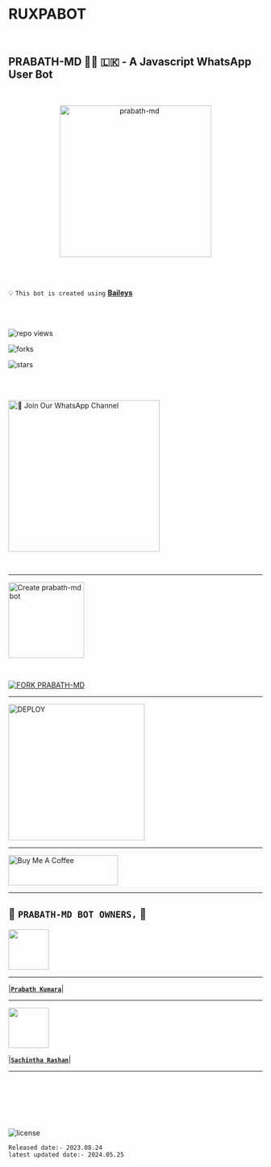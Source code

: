 # RUXPABOT
<br>

## PRABATH-MD 👨‍💻 🇱🇰 - A Javascript WhatsApp User Bot

<br>
 
  <p align="center">  
  <a href="https://telegra.ph/file/1743544c222ffd613c219.jpg">
    <img alt="prabath-md" height="300" src="https://telegra.ph/file/1743544c222ffd613c219.jpg">
    
  
  </a>
</p>  


<br>
<br>

💡 `This bot is created using` **[Baileys](https://github.com/WhiskeySockets/Baileys)**

<br>
<br>
  

![repo views](https://hits.seeyoufarm.com/api/count/incr/badge.svg?url=https%3A%2F%2Fgithub.com%2FprabathLK%2FPRABATH--MD&count_bg=%2379C83D&title_bg=%23555555&icon=gitpod.svg&icon_color=%23E7E7E7&title=Views&edge_flat=false)

![forks](https://img.shields.io/github/forks/prabathLK/PRABATH--MD?label=Forks&style=social)

![stars](https://img.shields.io/github/stars/prabathLK/PRABATH--MD?style=social)




<br>
<br>

<a href="https://whatsapp.com/channel/0029Va5dJKyJpe8oqDXUjI3x"><img src="https://img.shields.io/badge/%F0%9F%8E%89%20Join%20Our%20WhatsApp%20Channel-black" alt="📎 Join Our WhatsApp Channel" width="300"></a>

<br>

---

<a href="https://www.prabath-md-official-web.com/"><img src="https://img.shields.io/badge/DEPLOY-greeen" alt="Create prabath-md bot" width="150"></a>

<br>

[![FORK PRABATH-MD](https://img.shields.io/badge/FORK%20-PRABATH%20MD-white)](https://github.com/prabathLK/PRABATH--MD/fork)

 ---
 
<a href="https://prabath-md-terms-and-rules.vercel.app/"><img src="https://img.shields.io/badge/Read%20Our%20Terms%20and%20Conditions-red" alt="DEPLOY" width="270"></a>

---

<a href="https://www.buymeacoffee.com/PrabathKumara" target="_blank"><img src="https://cdn.buymeacoffee.com/buttons/v2/default-yellow.png" alt="Buy Me A Coffee" style="height: 60px !important;width: 217px !important;" ></a>

---

## 👑 **`PRABATH-MD BOT OWNERS,`** 👑


   <a href="https://github.com/prabathLK/"><img src="https://avatars.githubusercontent.com/u/106251140?v=4" width=80 height=80></a>   

---

|**[`Prabath Kumara`](https://github.com/prabathLK)**|

---

<a href="https://github.com/SACHIBOT"><img src="https://avatars.githubusercontent.com/u/91013948?v=4" width=80 height=80></a> 

|**[`Sachintha Rashan`](https://github.com/SACHIBOT)**|

---

<br>
<br>
<br>
<br>
<br>


![license](https://img.shields.io/github/license/prabathLK/PRABATH--MD?color=green&label=License&style=plastic)



`Released date:- 2023.08.24`
<br>
`latest updated date:- 2024.05.25`

